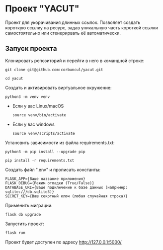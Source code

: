 # Проект "YACUT"
Проект для укорачивания длинных ссылок.
Позволяет создать короткую ссылку на ресурс, задав уникальную часть короткой ссылки самостоятельно или сгенерирвать её автоматически.
## Запуск проекта
Клонировать репозиторий и перейти в него в командной строке:

```
git clone git@github.com:corbuncul/yacut.git
```

```
cd yacut
```

Cоздать и активировать виртуальное окружение:

```
python3 -m venv venv
```

* Если у вас Linux/macOS

    ```
    source venv/bin/activate
    ```

* Если у вас windows

    ```
    source venv/scripts/activate
    ```

Установить зависимости из файла requirements.txt:

```
python3 -m pip install --upgrade pip
```

```
pip install -r requirements.txt
```
Создать файл ".env" и прописать константы:
```
FLASK_APP={Ваше название приложения}
FLASK_DEBUG={Режим отладки (True/False)}
DATABASE_URI={Ваше подключение к базе данных (например: sqlite:///db.sqlite3)}
SECRET_KEY={Ваш секртный ключ (любая случайная строка)}
```
Применить миграции:
```
flask db upgrade
```
Запустить проект:
```
flask run
```
Проект будет доступен по адресу http://127.0.0.1:5000/